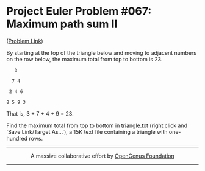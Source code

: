 # Project Euler Problem #067: Maximum path sum II

([Problem Link](https://projecteuler.net/problem=67))

By starting at the top of the triangle below and moving to adjacent numbers on the row below, the maximum total from top to bottom is 23.

```
   3
 
  7 4
 
 2 4 6
 
8 5 9 3

```
That is, 3 + 7 + 4 + 9 = 23.

Find the maximum total from top to bottom in [triangle.txt](https://projecteuler.net/project/resources/p067_triangle.txt) (right click and 'Save Link/Target As...'), a 15K text file containing a triangle with one-hundred rows.


---

<p align="center">
	A massive collaborative effort by <a href="https://github.com/OpenGenus/cosmos">OpenGenus Foundation</a> 
</p>

---
